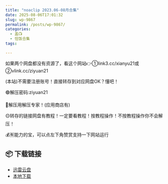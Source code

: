 ```yaml
---
title: "noaclip 2023.06-08月合集"
date: 2025-08-06T17:01:32
slug: wp-9867
permalink: /posts/wp-9867/
categories:
  - 盖📺
  - 恰饭合集
tags:

---
```


如果两个网盘都没有资源了，看这个网站👉①link3.cc/xianyu21或②vlink.cc/ziyuan21

(本站)不需要注册账号！直接转存到对应网盘OK？懂吧！

🟢解压密码:ziyuan21

🔵解压用解压专家！(应用商店有)

🟡转存的链接网盘有教程！一定要看教程！按教程操作！不按教程操作你不会解压！

💰🈶能力的宝，可以点左下角赞赏支持一下网站运行

## 📦 下载链接
- [迅雷云盘](https://blziyuan21.com/pay-download/9867?key=4dd06d401b&down_id=0)
- [本地下载](https://blziyuan21.com/pay-download/9867?key=4dd06d401b&down_id=1)

